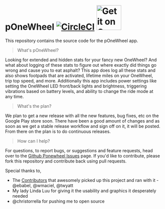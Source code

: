 # pOneWheel [![CircleCI](https://circleci.com/gh/ponewheel/android-ponewheel.svg?style=svg)](https://circleci.com/gh/ponewheel/android-ponewheel) <a style="margin-bottom: 0;" href='https://play.google.com/store/apps/details?id=net.kwatts.powtools'><img alt='Get it on Google Play' src='https://play.google.com/intl/en_us/badges/images/generic/en_badge_web_generic.png' height="80px"/></a>

This repository contains the source code for the pOneWheel app.

> What's pOneWheel?

Looking for extended and hidden stats for your fancy new OneWheel? And what about logging of these stats to figure out where exactly did things go wrong and cause you to eat asphalt? This app does log all these stats and also shows footpads that are activated, lifetime miles on your OneWheel, trip top speed, and more. Additionally this app includes power settings like setting the OneWheel LED front/back lights and brightness, triggering vibrations based on battery levels, and ability to change the ride mode at any time.

> What's the plan?

We plan to get a new release with all the new features, bug fixes, etc on the Google Play store soon. There have been a good amount of changes and as soon as we get a stable release workflow and sign off on it, it will be posted. From there on the plan is to do continuous releases.

> How can I help?

For questions, to report bugs, or suggestions and feature requests, head over to the [Github Ponewheel Issues] page. If you'd like to contribute, please fork this repository and contribute back using pull requests.


Special thanks to,
- The [Contributors] that awesomely picked up this project and ran with it - @ebabel, @wmaciel, @twyatt
- My lady Linda Luu for giving it the usability and graphics it desperately needed
- @christorrella for pushing me to open source

<!-- ![ponewheel logo](artwork/logo.png?raw=true) -->
<!-- ![main screenshot](https://lh3.googleusercontent.com/9H6BH3lNRwYY50xUHNbHnpy68aAvUzxEuhE2Y-dcRB84hSeJx0EHScNe7v01bJTF8w=h310-rw) -->


[Github Ponewheel Issues]: https://github.com/ponewheel/android-ponewheel/issues
[Contributors]: https://github.com/ponewheel/android-ponewheel/graphs/contributors
[OneWheel]: https://onewheel.com/
[Google Play]: https://play.google.com/store/apps/details?id=net.kwatts.powtools
